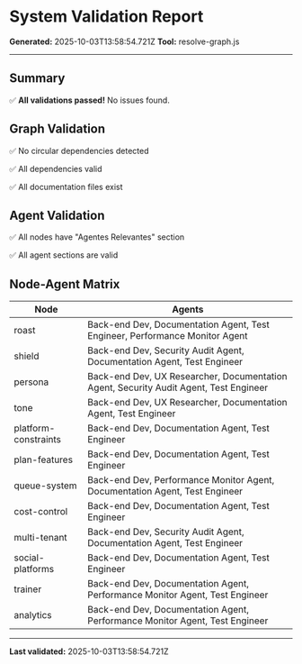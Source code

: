 # System Validation Report

**Generated:** 2025-10-03T13:58:54.721Z
**Tool:** resolve-graph.js

---

## Summary

✅ **All validations passed!** No issues found.

## Graph Validation

✅ No circular dependencies detected

✅ All dependencies valid

✅ All documentation files exist

## Agent Validation

✅ All nodes have "Agentes Relevantes" section

✅ All agent sections are valid

## Node-Agent Matrix

| Node | Agents |
|------|--------|
| roast | Back-end Dev, Documentation Agent, Test Engineer, Performance Monitor Agent |
| shield | Back-end Dev, Security Audit Agent, Documentation Agent, Test Engineer |
| persona | Back-end Dev, UX Researcher, Documentation Agent, Security Audit Agent, Test Engineer |
| tone | Back-end Dev, UX Researcher, Documentation Agent, Test Engineer |
| platform-constraints | Back-end Dev, Documentation Agent, Test Engineer |
| plan-features | Back-end Dev, Documentation Agent, Test Engineer |
| queue-system | Back-end Dev, Performance Monitor Agent, Documentation Agent, Test Engineer |
| cost-control | Back-end Dev, Documentation Agent, Test Engineer |
| multi-tenant | Back-end Dev, Security Audit Agent, Documentation Agent, Test Engineer |
| social-platforms | Back-end Dev, Documentation Agent, Test Engineer |
| trainer | Back-end Dev, Documentation Agent, Performance Monitor Agent, Test Engineer |
| analytics | Back-end Dev, Documentation Agent, Performance Monitor Agent, Test Engineer |

---

**Last validated:** 2025-10-03T13:58:54.721Z

